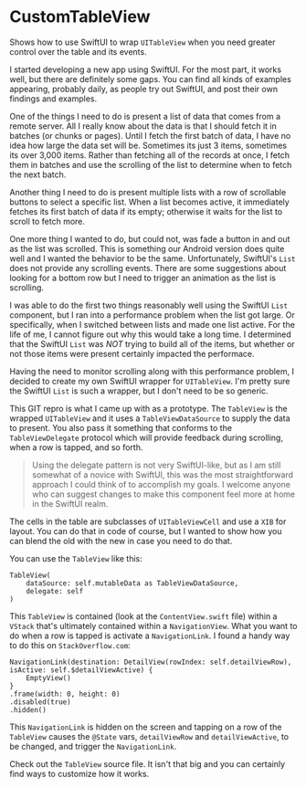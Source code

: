 # CustomTableView
Shows how to use SwiftUI to wrap `UITableView` when you need greater control over the table and its events.

I started developing a new app using SwiftUI. For the most part, it works well, but there are definitely some gaps. You can
find all kinds of examples appearing, probably daily, as people try out SwiftUI, and post their own findings and examples.

One of the things I need to do is present a list of data that comes from a remote server. All I really know about the data
is that I should fetch it in batches (or chunks or pages). Until I fetch the first batch of data, I have no idea how large 
the data set will be. Sometimes its just 3 items, sometimes its over 3,000 items. Rather than fetching all of the records at
once, I fetch them in batches and use the scrolling of the list to determine when to fetch the next batch.

Another thing I need to do is present multiple lists with a row of scrollable buttons to select a specific list. When a list
becomes active, it immediately fetches its first batch of data if its empty; otherwise it waits for the list to scroll to 
fetch more.

One more thing I wanted to do, but could not, was fade a button in and out as the list was scrolled. This is something our
Android version does quite well and I wanted the behavior to be the same. Unfortunately, SwiftUI's `List` does not provide
any scrolling events. There are some suggestions about looking for a bottom row but I need to trigger an animation as the list
is scrolling.

I was able to do the first two things reasonably well using the SwiftUI `List` component, but I ran into a performance problem when the list
got large. Or specifically, when I switched between lists and made one list active. For the life of me, I cannot figure out 
why this would take a long time. I determined that the SwiftUI `List` was *NOT* trying to build all of the items, but whether
or not those items were present certainly impacted the performace.

Having the need to monitor scrolling along with this performance problem, I decided to create my own SwiftUI wrapper for 
`UITableView`. I'm pretty sure the SwiftUI `List` is such a wrapper, but I don't need to be so generic. 

This GIT repro is what I came up with as a prototype. The `TableView` is the wrapped `UITableView` and it uses a `TableViewDataSource`
to supply the data to present. You also pass it something that conforms to the `TableViewDelegate` protocol which will provide feedback
during scrolling, when a row is tapped, and so forth. 

> Using the delegate pattern is not very SwiftUI-like, but as I am still somewhat of a novice with SwiftUI, this was the most
> straightforward approach I could think of to accomplish my goals. I welcome anyone who can suggest changes to make
> this component feel more at home in the SwiftUI realm.

The cells in the table are subclasses of `UITableViewCell` and use a `XIB` for layout. You can do that in code of course, but
I wanted to show how you can blend the old with the new in case you need to do that.

You can use the `TableView` like this:

```
TableView(
    dataSource: self.mutableData as TableViewDataSource, 
    delegate: self
)
```
This `TableView` is contained (look at the `ContentView.swift` file) within a `VStack` that's ultimately contained within a 
`NavigationView`. What you want to do when a row is tapped is activate a `NavigationLink`. I found a handy way to do this
on `StackOverflow.com`:

````
NavigationLink(destination: DetailView(rowIndex: self.detailViewRow), isActive: self.$detailViewActive) {
    EmptyView()
}
.frame(width: 0, height: 0)
.disabled(true)
.hidden()
````

This `NavigationLink` is hidden on the screen and tapping on a row of the `TableView` causes the `@State` vars, `detailViewRow` 
and `detailViewActive`, to be changed, and trigger the `NavigationLink`.

Check out the `TableView` source file. It isn't that big and you can certainly find ways to customize how it works.
